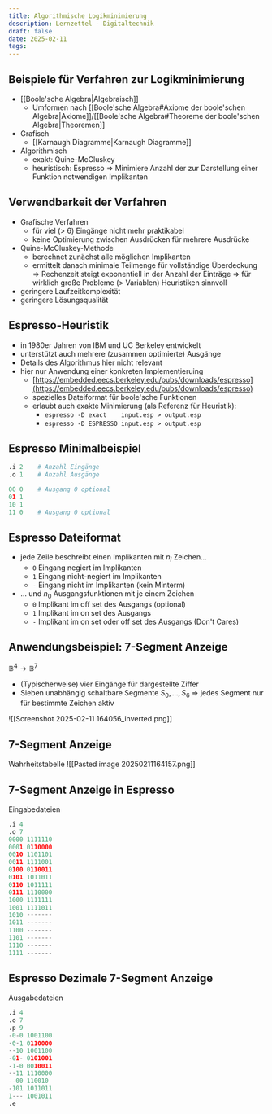 ```yaml
---
title: Algorithmische Logikminimierung
description: Lernzettel - Digitaltechnik
draft: false
date: 2025-02-11
tags:
---
```

## Beispiele für Verfahren zur Logikminimierung
- [[Boole'sche Algebra|Algebraisch]]
	- Umformen nach [[Boole'sche Algebra#Axiome der boole'schen Algebra|Axiome]]/[[Boole'sche Algebra#Theoreme der boole'schen Algebra|Theoremen]]
- Grafisch
	- [[Karnaugh Diagramme|Karnaugh Diagramme]]
- Algorithmisch
	- exakt: Quine-McCluskey
	- heuristisch: Espresso
	$\Rightarrow$ Minimiere Anzahl der zur Darstellung einer Funktion notwendigen Implikanten
## Verwendbarkeit der Verfahren
- Grafische Verfahren
	- für viel (> 6) Eingänge nicht mehr praktikabel
	- keine Optimierung zwischen Ausdrücken für mehrere Ausdrücke
- Quine-McCluskey-Methode
	- berechnet zunächst alle möglichen Implikanten
	- ermittelt danach minimale Teilmenge für vollständige Überdeckung
	$\Rightarrow$ Rechenzeit steigt exponentiell in der Anzahl der Einträge
$\Rightarrow$ für wirklich große Probleme (> Variablen) Heuristiken sinnvoll
- geringere Laufzeitkomplexität
- geringere Lösungsqualität
## Espresso-Heuristik
- in 1980er Jahren von IBM und UC Berkeley entwickelt
- unterstützt auch mehrere (zusammen optimierte) Ausgänge
- Details des Algorithmus hier nicht relevant
- hier nur Anwendung einer konkreten Implementieruing
	- [https://embedded.eecs.berkeley.edu/pubs/downloads/espresso](https://embedded.eecs.berkeley.edu/pubs/downloads/espresso)
	- spezielles Dateiformat für boole'sche Funktionen
	- erlaubt auch exakte Minimierung (als Referenz für Heuristik):
		- `espresso -D exact    input.esp > output.esp`
		- `espresso -D ESPRESSO input.esp > output.esp`

## Espresso Minimalbeispiel
```python
.i 2    # Anzahl Eingänge
.o 1    # Anzahl Ausgänge

00 0    # Ausgang 0 optional  
01 1
10 1
11 0    # Ausgang 0 optional
```
## Espresso Dateiformat
- jede Zeile beschreibt einen Implikanten mit $n_i$ Zeichen...
	- `0` Eingang negiert im Implikanten
	- `1` Eingang nicht-negiert im Implikanten
	- `-` Eingang nicht im Implikanten (kein Minterm)
- ... und $n_0$ Ausgangsfunktionen mit je einem Zeichen
	- `0` Implikant im off set des Ausgangs (optional)
	- `1` Implikant im on set des Ausgangs
	- `-` Implikant im on set oder off set des Ausgangs (Don't Cares)
## Anwendungsbeispiel: 7-Segment Anzeige
$\mathbb{B}^4\rightarrow\mathbb{B}^7$
- (Typischerweise) vier Eingänge für dargestellte Ziffer
- Sieben unabhängig schaltbare Segmente $S_0,\dots,S_6$
	$\Rightarrow$ jedes Segment nur für bestimmte Zeichen aktiv

![[Screenshot 2025-02-11 164056_inverted.png]]
## 7-Segment Anzeige
Wahrheitstabelle
![[Pasted image 20250211164157.png]]
## 7-Segment Anzeige in Espresso
Eingabedateien
```python
.i 4
.o 7
0000 1111110
0001 0110000
0010 1101101
0011 1111001
0100 0110011
0101 1011011
0110 1011111
0111 1110000
1000 1111111
1001 1111011
1010 -------
1011 -------
1100 -------
1101 -------
1110 -------
1111 -------
```
## Espresso Dezimale 7-Segment Anzeige
Ausgabedateien
```python
.i 4
.o 7
.p 9
-0-0 1001100
-0-1 0110000
--10 1001100
-01- 0101001
-1-0 0010011
--11 1110000
--00 110010
-101 1011011
1--- 1001011
.e
```
